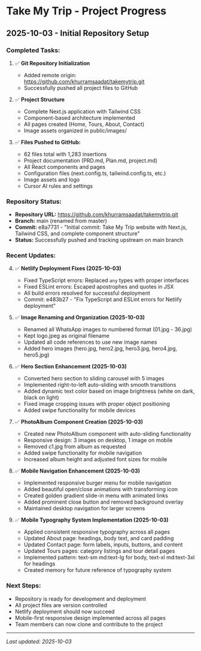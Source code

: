 # Take My Trip - Project Progress

## 2025-10-03 - Initial Repository Setup

### Completed Tasks:
1. ✅ **Git Repository Initialization**
   - Added remote origin: https://github.com/khurramsaadat/takemytrip.git
   - Successfully pushed all project files to GitHub

2. ✅ **Project Structure**
   - Complete Next.js application with Tailwind CSS
   - Component-based architecture implemented
   - All pages created (Home, Tours, About, Contact)
   - Image assets organized in public/images/

3. ✅ **Files Pushed to GitHub:**
   - 62 files total with 1,283 insertions
   - Project documentation (PRD.md, Plan.md, project.md)
   - All React components and pages
   - Configuration files (next.config.ts, tailwind.config.ts, etc.)
   - Image assets and logo
   - Cursor AI rules and settings

### Repository Status:
- **Repository URL:** https://github.com/khurramsaadat/takemytrip.git
- **Branch:** main (renamed from master)
- **Commit:** e8a7731 - "Initial commit: Take My Trip website with Next.js, Tailwind CSS, and complete component structure"
- **Status:** Successfully pushed and tracking upstream on main branch

### Recent Updates:
4. ✅ **Netlify Deployment Fixes (2025-10-03)**
   - Fixed TypeScript errors: Replaced `any` types with proper interfaces
   - Fixed ESLint errors: Escaped apostrophes and quotes in JSX
   - All build errors resolved for successful deployment
   - Commit: e483b27 - "Fix TypeScript and ESLint errors for Netlify deployment"

5. ✅ **Image Renaming and Organization (2025-10-03)**
   - Renamed all WhatsApp images to numbered format (01.jpg - 36.jpg)
   - Kept logo.jpeg as original filename
   - Updated all code references to use new image names
   - Added hero images (hero.jpg, hero2.jpg, hero3.jpg, hero4.jpg, hero5.jpg)

6. ✅ **Hero Section Enhancement (2025-10-03)**
   - Converted hero section to sliding carousel with 5 images
   - Implemented right-to-left auto-sliding with smooth transitions
   - Added dynamic text color based on image brightness (white on dark, black on light)
   - Fixed image cropping issues with proper object positioning
   - Added swipe functionality for mobile devices

7. ✅ **PhotoAlbum Component Creation (2025-10-03)**
   - Created new PhotoAlbum component with auto-sliding functionality
   - Responsive design: 3 images on desktop, 1 image on mobile
   - Removed c1.jpg from album as requested
   - Added swipe functionality for mobile navigation
   - Increased album height and adjusted font sizes for mobile

8. ✅ **Mobile Navigation Enhancement (2025-10-03)**
   - Implemented responsive burger menu for mobile navigation
   - Added beautiful open/close animations with transforming icon
   - Created golden gradient slide-in menu with animated links
   - Added prominent close button and removed background overlay
   - Maintained desktop navigation for larger screens

9. ✅ **Mobile Typography System Implementation (2025-10-03)**
   - Applied consistent responsive typography across all pages
   - Updated About page: headings, body text, and card padding
   - Updated Contact page: form labels, inputs, buttons, and content
   - Updated Tours pages: category listings and tour detail pages
   - Implemented pattern: text-sm md:text-lg for body, text-xl md:text-3xl for headings
   - Created memory for future reference of typography system

### Next Steps:
- Repository is ready for development and deployment
- All project files are version controlled
- Netlify deployment should now succeed
- Mobile-first responsive design implemented across all pages
- Team members can now clone and contribute to the project

---
*Last updated: 2025-10-03*
